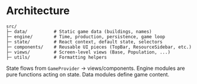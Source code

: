 # Architecture

```
src/
├─ data/          # Static game data (buildings, names)
├─ engine/        # Time, production, persistence, game loop
├─ state/         # React context, default state, selectors
├─ components/    # Reusable UI pieces (TopBar, ResourceSidebar, etc.)
├─ views/         # Screen-level views (Base, Population, ...)
├─ utils/         # Formatting helpers
```

State flows from `GameProvider` → views/components. Engine modules are pure functions acting on state. Data modules define game content.
